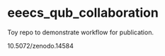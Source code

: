 

# eeecs_qub_collaboration

Toy repo to demonstrate workflow for publication.

10.5072/zenodo.14584
